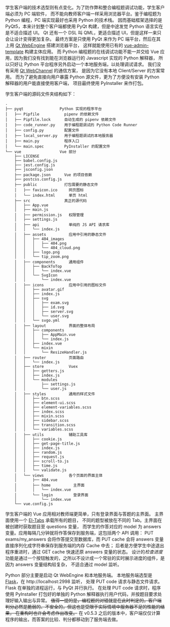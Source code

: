 学生客户端的技术选型则有点变化。为了防作弊和整合编程题调试功能，学生客户端必须为 PC 端软件，
而不能向教师客户端一样采用浏览器平台。鉴于编程题为 Python 编程，PC 端实现最好也采用 Python 的技术栈。
因而基础框架选择的是 PyQt5，本来计划整个客户端都使用 PyQt 构建，但是中途发觉 Python 语言实在是不适合描述 UI。
Qt 还有一个 DSL 叫 QML，更适合描述 UI，但是这样一来只会让设计变得更加复杂。
最终方案是只使用 PyQt 来作为 PC 端平台，然后在其上用 [Qt WebEngine](https://doc.qt.io/qt-5/qtwebengine-index.html) 搭建浏览器平台，
这样就能使用已有的 [vue-admin-template](https://github.com/PanJiaChen/vue-admin-template/blob/master/README-zh.md) 构建主体应用。
而 Python 编程题的在线调试功能不能一并交给 Vue 应用，因为我们没有找到能在浏览器运行的 Javascript 实现的 Python 解释器，
所以只好让 Python 平台程序另外启动一个本地服务端，以处理调试请求。
我们没有采用 [Qt WebChannel](https://doc.qt.io/qt-5/qtwebchannel-index.html) 的通信方案，
是因为它没有本地 Client/Server 的方案常用。
而为了避免直接向用户暴露 Python 源文件，更为了方便没有安装 Python 解释器的用户能直接使用客户端，
项目最终使用 PyInstaller 来作打包。

学生客户端的源码文件夹结构如下：

```
.
├── pyqt                Python 实现的程序平台
│   ├── Pipfile           pipenv 的依赖文件
│   ├── Pipfile.lock      自动生成的 pipenv 依赖文件
│   ├── code_runner.py    用于编程题调试的 Python Code Runner
│   ├── config.py         配置文件
│   ├── local_server.py   用于编程题调试的本地服务器
│   ├── main.py           程序入口
│   └── main.spec         PyInstaller 的配置文件
└── vue                 Vue 部分
    ├── LICENSE
    ├── babel.config.js
    ├── jest.config.js
    ├── jsconfig.json
    ├── package.json      Vue 的项目依赖
    ├── postcss.config.js
    ├── public            打包需要的静态文件
    │   ├── favicon.ico     网页图标
    │   └── index.html      单页 html
    ├── src               真正的源代码
    │   ├── App.vue
    │   ├── main.js
    │   ├── permission.js   权限管理 
    │   ├── settings.js
    │   ├── api             单纯的 JS API 请求库
    │   │   └── index.js
    │   ├── assets          应用中引用的静态文件
    │   │   ├── 404_images
    │   │   │   ├── 404.png
    │   │   │   └── 404_cloud.png
    │   │   ├── logo.png
    │   │   └── tip_zoom.png
    │   ├── components      通用组件
    │   │   ├── BackToTop
    │   │   │   └── index.vue
    │   │   └── SvgIcon
    │   │       └── index.vue
    │   ├── icons           应用中引用的图标文件
    │   │   ├── avatar.gif
    │   │   ├── index.js
    │   │   ├── svg
    │   │   │   ├── exam.svg
    │   │   │   ├── id.svg
    │   │   │   ├── server.svg
    │   │   │   └── user.svg
    │   │   └── svgo.yml
    │   ├── layout          界面的整体布局
    │   │   ├── components
    │   │   │   ├── AppMain.vue
    │   │   │   └── index.js
    │   │   ├── index.vue
    │   │   └── mixin
    │   │       └── ResizeHandler.js
    │   ├── router          页面路由
    │   │   └── index.js
    │   ├── store           Vuex
    │   │   ├── getters.js
    │   │   ├── index.js
    │   │   └── modules
    │   │       ├── settings.js
    │   │       └── user.js
    │   ├── styles          通用的样式文件
    │   │   ├── btn.scss
    │   │   ├── element-ui.scss
    │   │   ├── element-variables.scss
    │   │   ├── index.scss
    │   │   ├── mixin.scss
    │   │   ├── sidebar.scss
    │   │   ├── transition.scss
    │   │   └── variables.scss
    │   ├── utils           辅助工具库
    │   │   ├── cookie.js
    │   │   ├── get-page-title.js
    │   │   ├── index.js
    │   │   ├── random.js
    │   │   ├── request.js
    │   │   ├── scroll-to.js
    │   │   ├── time.js
    │   │   └── validate.js
    │   └── views           各个页面的界面主体
    │       ├── 404.vue
    │       ├── home          主界面
    │       │   └── index.vue
    │       └── login         登录界面
    │           └── index.vue
    └── vue.config.js
```

学生客户端的 Vue 应用相对教师端更简单，只有登录界面与答题的主界面。
主界面使用一个 [El-Tabs](https://element.eleme.io/#/zh-CN/component/tabs) 承载所有的题目，
不同的题型被放在不同的 Tab。主界面在被创建时获取题目至 questions 变量，
而学生的作答对应的 model 为 answers 变量。应用每隔几分钟就将作答保存到服务端，这包括两个 API 调用：
PUT exams/my_answers 会将作答提交至数据库，而 PUT cache 会将 answers 变量直接序列化成字符串保存到服务端的内存 Cache 中去；
后者是方便学生中途退出程序重进时，通过 GET cache 快速还原 answers 变量的状态。
设计的*检查进度*功能是通过一个按钮触发的，之所以不设计成一个常驻的实时展示进度的组件，是因为 answers 变量结构较复杂，
不适合通过 model 监听。

Python 部分主要是启动 Qt WebEngine 和本地服务端。
本地服务端选型是 [Flask](https://flask.palletsprojects.com/en/2.0.x/)，在 http://localhost:2998 监听，
处理 PUT code 请求与静态文件请求。Flask 在单独的进程运行，与 PyQt 并行执行。
在处理 PUT code 请求时，程序使用 PyInstaller 打包好的单独的 Python 解释器执行用户代码，并按题目要求处理好输入输出与异常。
<del>值得一提的是，编程题的对错就是在此时判定的，客户端判分必然是脆弱的、不安全的，但这也是受限于实际情境中服务器不足的性能的结果，
在重构时也许会考虑作出改变。</del>
在 v0.5.3 之后的版本中，客户端仅仅计算程序的输出，而答案的比较、判分都移动到了服务端去做。


